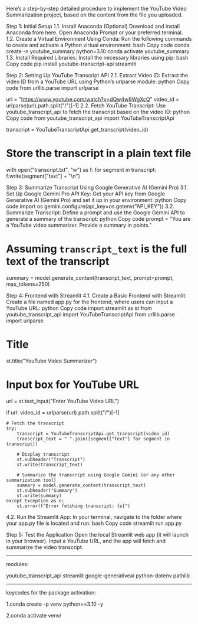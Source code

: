 Here’s a step-by-step detailed procedure to implement the YouTube Video Summarization project, based on the content from the file you uploaded.

Step 1: Initial Setup
1.1. Install Anaconda (Optional)
Download and install Anaconda from here.
Open Anaconda Prompt or your preferred terminal.
1.2. Create a Virtual Environment Using Conda:
Run the following commands to create and activate a Python virtual environment:
bash
Copy code
conda create -n youtube_summary python=3.10
conda activate youtube_summary
1.3. Install Required Libraries:
Install the necessary libraries using pip:
bash
Copy code
pip install youtube-transcript-api streamlit


Step 2: Setting Up YouTube Transcript API
2.1. Extract Video ID:
Extract the video ID from a YouTube URL using Python’s urlparse module:
python
Copy code
from urllib.parse import urlparse

url = "https://www.youtube.com/watch?v=dQw4w9WgXcQ"
video_id = urlparse(url).path.split("/")[-1]
2.2. Fetch YouTube Transcript:
Use youtube_transcript_api to fetch the transcript based on the video ID:
python
Copy code
from youtube_transcript_api import YouTubeTranscriptApi

transcript = YouTubeTranscriptApi.get_transcript(video_id)

# Store the transcript in a plain text file
with open("transcript.txt", "w") as f:
    for segment in transcript:
        f.write(segment["text"] + "\n")




Step 3: Summarize Transcript Using Google Generative AI (Gemini Pro)
3.1. Set Up Google Gemini Pro API Key:
Get your API key from Google Generative AI (Gemini Pro) and set it up in your environment:
python
Copy code
import os
gemini.configure(api_key=os.getenv("API_KEY"))
3.2. Summarize Transcript:
Define a prompt and use the Google Gemini API to generate a summary of the transcript:
python
Copy code
prompt = "You are a YouTube video summarizer. Provide a summary in points."

# Assuming `transcript_text` is the full text of the transcript
summary = model.generate_content(transcript_text, prompt=prompt, max_tokens=250)




Step 4: Frontend with Streamlit
4.1. Create a Basic Frontend with Streamlit:
Create a file named app.py for the frontend, where users can input a YouTube URL:
python
Copy code
import streamlit as st
from youtube_transcript_api import YouTubeTranscriptApi
from urllib.parse import urlparse

# Title
st.title("YouTube Video Summarizer")

# Input box for YouTube URL
url = st.text_input("Enter YouTube Video URL")

if url:
    video_id = urlparse(url).path.split("/")[-1]

    # Fetch the transcript
    try:
        transcript = YouTubeTranscriptApi.get_transcript(video_id)
        transcript_text = " ".join([segment["text"] for segment in transcript])

        # Display transcript
        st.subheader("Transcript")
        st.write(transcript_text)

        # Summarize the transcript using Google Gemini (or any other summarization tool)
        summary = model.generate_content(transcript_text)
        st.subheader("Summary")
        st.write(summary)
    except Exception as e:
        st.error(f"Error fetching transcript: {e}")
4.2. Run the Streamlit App:
In your terminal, navigate to the folder where your app.py file is located and run:
bash
Copy code
streamlit run app.py




Step 5: Test the Application
Open the local Streamlit web app (it will launch in your browser).
Input a YouTube URL, and the app will fetch and summarize the video transcript.








-------------------------------------------------
modules:

youtube_transcript_api
streamlit
google-generativeai
python-dotenv
pathlib


--------------------------------------------

keycodes for the package activation:

1.conda create -p venv python==3.10 -y

2.conda activate venv/
